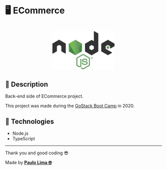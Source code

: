 # 🖥️ ECommerce

<h1 align="center">
  <img alt="Node.js" src=".github/logo.png" width="200px" />
</h1>

## 🔎️ Description
Back-end side of ECommerce project.

This project was made during the <a href="https://rocketseat.com.br/gostack">GoStack Boot Camp</a> in 2020.

## 🚀️ Technologies

- Node.js
- TypeScript

---

Thank you and good coding 😎️

Made by **<a href="https://paulophlp.github.io/portfolio/" target="__blank">Paulo Lima 🤓️</a>**
